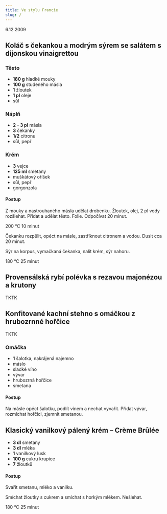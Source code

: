 ```yaml
---
title: Ve stylu Francie
slug: /
---
```


6.12.2009

## Koláč s čekankou a modrým sýrem se salátem s dijonskou vinaigrettou

### Těsto

- **180 g** hladké mouky
- **100 g** studeného másla
- **1** žloutek
- **1 pl** oleje
- sůl

### Náplň

- **2 &ndash; 3 pl** másla
- **3** čekanky
- **1/2** citronu
- sůl, pepř

### Krém

- **3** vejce
- **125 ml** smetany
- muškátový oříšek
- sůl, pepř
- gorgonzola

#### Postup

Z mouky a nastrouhaného másla udělat drobenku. Žloutek, olej, 2 pl vody rozšlehat. Přidat a udělat těsto. Folie. Odpočívat 20 minut.

200 °C 10 minut

Čekanku rozpůlit, opéct na másle, zastříknout citronem a vodou. Dusit cca 20 minut.

Sýr na korpus, vymačkaná čekanka, nalít krém, sýr nahoru.

180 °C 25 minut

## Provensálská rybí polévka s rezavou majonézou a krutony

TKTK

## Konfitované kachní stehno s omáčkou z hrubozrnné hořčice

TKTK

### Omáčka

- **1** šalotka, nakrájená najemno
- máslo
- sladké víno
- vývar
- hrubozrná hořčice
- smetana

#### Postup

Na másle opéct šalotku, podlít vínem a nechat vyvařit. Přidat vývar, rozmíchat hořčici, zjemnit smetanou.

## Klasický vanilkový pálený krém &ndash; Crème Brûlée

- **3 dl** smetany
- **3 dl** mléka
- **1** vanilkový lusk
- **100 g** cukru krupice
- **7** žloutků

#### Postup

Svařit smetanu, mléko a vanilku.

Smíchat žloutky s cukrem a smíchat s horkým mlékem. Nešlehat.

180 °C 25 minut
